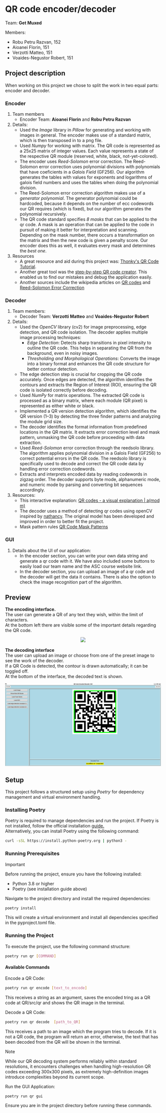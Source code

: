 # QR code encoder/decoder

Team: **Get Muxed** 
  
Members:
- Robu Petru Razvan, 152
- Aioanei Florin, 151
- Verzotti Matteo, 151
- Voaides-Negustor Robert, 151


## Project description

When working on this project we chose to split the work in two equal parts: encoder and decoder.
### Encoder
1. Team members
    - Encoder Team: **Aioanei Florin** and **Robu Petru Razvan**
2. Details: 
    - Used the *Image* library in *Pillow* for generating and working with images in general. The encoder makes use of a standard matrix, which is then transposed in to a png file.
    - Used *Numpy* for working with matrix. The QR code is represented as a 25x25 matrix of integer values. Each value represents a state of the respective QR module (reserved, white, black, not-yet-colored).
    - The encoder uses *Reed-Solomon* error correction. The Reed-Solomon error correction uses polynomial divisions with polynomials that have coeficients in a *Galois Field* (GF256). Our algorithm generates the tables with values for exponents and logarithms of galois field numbers and uses the tables when doing the polynomial division.
    - The Reed-Solomon error correction algorithm makes use of a *generator polynomial*. The generator polynomial could be hardcoded, because it depends on the number of ecc codewords our QR requires (which is fixed), but our algorithm generates the polynomial recursively.
    - The QR code standard specifies *8 masks* that can be applied to the qr code. A mask is an operation that can be applied to the code in pursuit of making it better for interpretation and scanning. Depending on the mask number, there occurs a transformation on the matrix and then the new code is given a penalty score. Our encoder does this as well, it evaluates every mask and determines the *best one*.
3. Resources
   - A great resource and aid during this project was: [Thonky's QR Code Tutorial](https://www.thonky.com/qr-code-tutorial/).
   - Another great tool was the [step-by-step QR code creator](https://www.nayuki.io/page/creating-a-qr-code-step-by-step). This enabled us to find our mistakes and debug the application easily.
   - Another sources include the wikipedia articles on [QR codes](https://en.wikipedia.org/wiki/QR_code) and [Reed-Solomon Error Correction](https://en.wikipedia.org/wiki/Reed%E2%80%93Solomon_error_correction)

### Decoder
1. Team members:
   - Decoder Team: **Verzotti Matteo** and **Voaides-Negustor Robert**
2. Details:
   - Used the *OpenCV* library (cv2) for image preprocessing, edge detection, and QR code isolation. The decoder applies multiple image processing techniques:
        - *Edge Detection*: Detects sharp transitions in pixel intensity to outline the QR code. This helps in separating the QR from the background, even in noisy images.
        - *Thresholding and Morphological Operations*: Converts the image into a binary format and enhances the QR code structure for better contour detection.
    - The edge detection step is crucial for cropping the QR code accurately. Once edges are detected, the algorithm identifies the contours and extracts the Region of Interest (ROI), ensuring the QR code is isolated correctly before decoding.
    - Used *NumPy* for matrix operations. The extracted QR code is processed as a binary matrix, where each module (QR pixel) is represented as either white or black.
    - Implemented a QR version detection algorithm, which identifies the QR version (1–3) by detecting the three finder patterns and analyzing the module grid size.
    - The decoder identifies the format information from predefined locations in the QR matrix. It extracts error correction level and mask pattern, unmasking the QR code before proceeding with data extraction.
    - Used *Reed-Solomon* error correction through the reedsolo library. The algorithm applies polynomial division in a Galois Field (GF256) to correct potential errors in the QR code. The reedsolo library is specifically used to decode and correct the QR code data by handling error correction codewords.
    - Extracts and interprets encoded data by reading codewords in zigzag order. The decoder supports byte mode, alphanumeric mode, and numeric mode by parsing and converting bit sequences accordingly.
3. Resources:
    - This interactive explanation: [QR codes - a visual explanation | a(mod m)](https://amodm.com/blog/2024/05/28/qr-codes-a-visual-explainer)
    - The decoder uses a method of detecting qr codes using openCV inspired by [nathancy](https://stackoverflow.com/users/11162165/nathancy). The original model has been developed and improved in order to better fit the project. 
    - Mask pattern rules [QR Code Mask Patterns](https://commons.wikimedia.org/wiki/File:QR_Code_Mask_Patterns.svg)
### GUI
1. Details about the UI of our application:
    - In the encoder section, you can write your own data string and generate a qr code with it. We have also included some buttons to easily load our team name and the ASC course website link.
    - In the decoder section, you can upload an image of a qr code and the decoder will get the data it contains. There is also the option to check the image recognition part of the algorithm.


## Preview
**The encoding interface.**  
The user can generate a QR of any text they wish, within the limit of characters.  
At the bottom left there are visible some of the important details regarding the QR code.  

<p align = "center" >
    <img src = "https://github.com/user-attachments/assets/a245dee3-b46f-4b80-8245-a45cafebadad">
</p>

<!-- ![Screenshot from 2025-02-03 17-10-16](https://github.com/user-attachments/assets/a245dee3-b46f-4b80-8245-a45cafebadad) -->

**The decoding interface**  
The user can upload an image or choose from one of the preset image to see the work of the decoder.  
If a QR Code is detected, the contour is drawn automatically; it can be toggled off.  
At the bottom of the interface, the decoded text is shown.  

![decoding_interface](./src/qr/res/dec_inter.png)


## Setup
This project follows a structured setup using *Poetry* for dependency management and virtual environment handling.

### Installing Poetry 
Poetry is required to manage dependencies and run the project. If Poetry is not installed, follow the official installation [guide.](https://python-poetry.org/docs/)  
Alternatively, you can install Poetry using the following command:
```bash
curl -sSL https://install.python-poetry.org | python3 -
```  
### Running Prerequisites
> [!IMPORTANT]
> Before running the project, ensure you have the following installed:
> - Python 3.8 or higher
> - Poetry (see installation guide above)  

Navigate to the project directory and install the required dependencies:
```bash
poetry install
```
This will create a virtual environment and install all dependencies specified in the pyproject.toml file.

### Running the Project
To execute the project, use the following command structure:
```bash
poetry run qr [COMMAND]
``` 
#### Available Commands  
Encode a QR Code:
```bash
poetry run qr encode [text_to_encode]
```  
This receives a string as an argument, saves the encoded tring as a QR code at QR/src/qr and shows the QR image in the terminal.  

Decode a QR Code:
```bash
poetry run qr decode  [path_to_QR]
```  
This receives a path to an image which the program tries to decode. If it is not a QR code, the program will return an error, otherwise, the text that has been decoded from the QR will be shown in the terminal.  

> [!NOTE]
> While our QR decoding system performs reliably within standard resolutions, it encounters challenges when handling high-resolution QR codes exceeding 300x300 pixels, as extremely high-definition images introduce complexities beyond its current scope.  


Run the GUI Application:
```bash
poetry run qr gui
```  
Ensure you are in the project directory before running these commands.




